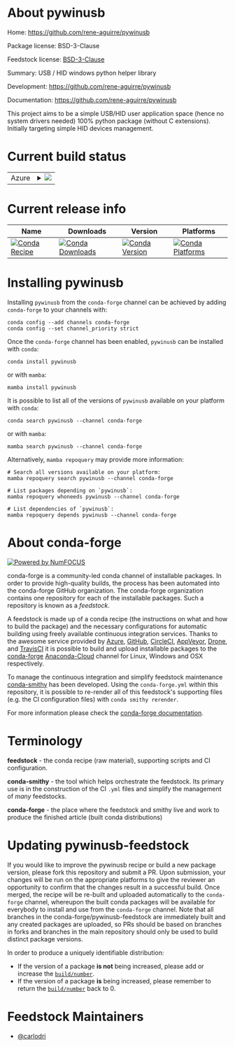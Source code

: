 About pywinusb
==============

Home: https://github.com/rene-aguirre/pywinusb

Package license: BSD-3-Clause

Feedstock license: [BSD-3-Clause](https://github.com/conda-forge/pywinusb-feedstock/blob/main/LICENSE.txt)

Summary: USB / HID windows python helper library

Development: https://github.com/rene-aguirre/pywinusb

Documentation: https://github.com/rene-aguirre/pywinusb

This project aims to be a simple USB/HID user application space
(hence no system drivers needed) 100% python package (without C
extensions). Initially targeting simple HID devices management.


Current build status
====================


<table>
    
  <tr>
    <td>Azure</td>
    <td>
      <details>
        <summary>
          <a href="https://dev.azure.com/conda-forge/feedstock-builds/_build/latest?definitionId=8562&branchName=main">
            <img src="https://dev.azure.com/conda-forge/feedstock-builds/_apis/build/status/pywinusb-feedstock?branchName=main">
          </a>
        </summary>
        <table>
          <thead><tr><th>Variant</th><th>Status</th></tr></thead>
          <tbody><tr>
              <td>win_64_python3.10.____cpython</td>
              <td>
                <a href="https://dev.azure.com/conda-forge/feedstock-builds/_build/latest?definitionId=8562&branchName=main">
                  <img src="https://dev.azure.com/conda-forge/feedstock-builds/_apis/build/status/pywinusb-feedstock?branchName=main&jobName=win&configuration=win_64_python3.10.____cpython" alt="variant">
                </a>
              </td>
            </tr><tr>
              <td>win_64_python3.11.____cpython</td>
              <td>
                <a href="https://dev.azure.com/conda-forge/feedstock-builds/_build/latest?definitionId=8562&branchName=main">
                  <img src="https://dev.azure.com/conda-forge/feedstock-builds/_apis/build/status/pywinusb-feedstock?branchName=main&jobName=win&configuration=win_64_python3.11.____cpython" alt="variant">
                </a>
              </td>
            </tr><tr>
              <td>win_64_python3.8.____73_pypy</td>
              <td>
                <a href="https://dev.azure.com/conda-forge/feedstock-builds/_build/latest?definitionId=8562&branchName=main">
                  <img src="https://dev.azure.com/conda-forge/feedstock-builds/_apis/build/status/pywinusb-feedstock?branchName=main&jobName=win&configuration=win_64_python3.8.____73_pypy" alt="variant">
                </a>
              </td>
            </tr><tr>
              <td>win_64_python3.8.____cpython</td>
              <td>
                <a href="https://dev.azure.com/conda-forge/feedstock-builds/_build/latest?definitionId=8562&branchName=main">
                  <img src="https://dev.azure.com/conda-forge/feedstock-builds/_apis/build/status/pywinusb-feedstock?branchName=main&jobName=win&configuration=win_64_python3.8.____cpython" alt="variant">
                </a>
              </td>
            </tr><tr>
              <td>win_64_python3.9.____73_pypy</td>
              <td>
                <a href="https://dev.azure.com/conda-forge/feedstock-builds/_build/latest?definitionId=8562&branchName=main">
                  <img src="https://dev.azure.com/conda-forge/feedstock-builds/_apis/build/status/pywinusb-feedstock?branchName=main&jobName=win&configuration=win_64_python3.9.____73_pypy" alt="variant">
                </a>
              </td>
            </tr><tr>
              <td>win_64_python3.9.____cpython</td>
              <td>
                <a href="https://dev.azure.com/conda-forge/feedstock-builds/_build/latest?definitionId=8562&branchName=main">
                  <img src="https://dev.azure.com/conda-forge/feedstock-builds/_apis/build/status/pywinusb-feedstock?branchName=main&jobName=win&configuration=win_64_python3.9.____cpython" alt="variant">
                </a>
              </td>
            </tr>
          </tbody>
        </table>
      </details>
    </td>
  </tr>
</table>

Current release info
====================

| Name | Downloads | Version | Platforms |
| --- | --- | --- | --- |
| [![Conda Recipe](https://img.shields.io/badge/recipe-pywinusb-green.svg)](https://anaconda.org/conda-forge/pywinusb) | [![Conda Downloads](https://img.shields.io/conda/dn/conda-forge/pywinusb.svg)](https://anaconda.org/conda-forge/pywinusb) | [![Conda Version](https://img.shields.io/conda/vn/conda-forge/pywinusb.svg)](https://anaconda.org/conda-forge/pywinusb) | [![Conda Platforms](https://img.shields.io/conda/pn/conda-forge/pywinusb.svg)](https://anaconda.org/conda-forge/pywinusb) |

Installing pywinusb
===================

Installing `pywinusb` from the `conda-forge` channel can be achieved by adding `conda-forge` to your channels with:

```
conda config --add channels conda-forge
conda config --set channel_priority strict
```

Once the `conda-forge` channel has been enabled, `pywinusb` can be installed with `conda`:

```
conda install pywinusb
```

or with `mamba`:

```
mamba install pywinusb
```

It is possible to list all of the versions of `pywinusb` available on your platform with `conda`:

```
conda search pywinusb --channel conda-forge
```

or with `mamba`:

```
mamba search pywinusb --channel conda-forge
```

Alternatively, `mamba repoquery` may provide more information:

```
# Search all versions available on your platform:
mamba repoquery search pywinusb --channel conda-forge

# List packages depending on `pywinusb`:
mamba repoquery whoneeds pywinusb --channel conda-forge

# List dependencies of `pywinusb`:
mamba repoquery depends pywinusb --channel conda-forge
```


About conda-forge
=================

[![Powered by
NumFOCUS](https://img.shields.io/badge/powered%20by-NumFOCUS-orange.svg?style=flat&colorA=E1523D&colorB=007D8A)](https://numfocus.org)

conda-forge is a community-led conda channel of installable packages.
In order to provide high-quality builds, the process has been automated into the
conda-forge GitHub organization. The conda-forge organization contains one repository
for each of the installable packages. Such a repository is known as a *feedstock*.

A feedstock is made up of a conda recipe (the instructions on what and how to build
the package) and the necessary configurations for automatic building using freely
available continuous integration services. Thanks to the awesome service provided by
[Azure](https://azure.microsoft.com/en-us/services/devops/), [GitHub](https://github.com/),
[CircleCI](https://circleci.com/), [AppVeyor](https://www.appveyor.com/),
[Drone](https://cloud.drone.io/welcome), and [TravisCI](https://travis-ci.com/)
it is possible to build and upload installable packages to the
[conda-forge](https://anaconda.org/conda-forge) [Anaconda-Cloud](https://anaconda.org/)
channel for Linux, Windows and OSX respectively.

To manage the continuous integration and simplify feedstock maintenance
[conda-smithy](https://github.com/conda-forge/conda-smithy) has been developed.
Using the ``conda-forge.yml`` within this repository, it is possible to re-render all of
this feedstock's supporting files (e.g. the CI configuration files) with ``conda smithy rerender``.

For more information please check the [conda-forge documentation](https://conda-forge.org/docs/).

Terminology
===========

**feedstock** - the conda recipe (raw material), supporting scripts and CI configuration.

**conda-smithy** - the tool which helps orchestrate the feedstock.
                   Its primary use is in the construction of the CI ``.yml`` files
                   and simplify the management of *many* feedstocks.

**conda-forge** - the place where the feedstock and smithy live and work to
                  produce the finished article (built conda distributions)


Updating pywinusb-feedstock
===========================

If you would like to improve the pywinusb recipe or build a new
package version, please fork this repository and submit a PR. Upon submission,
your changes will be run on the appropriate platforms to give the reviewer an
opportunity to confirm that the changes result in a successful build. Once
merged, the recipe will be re-built and uploaded automatically to the
`conda-forge` channel, whereupon the built conda packages will be available for
everybody to install and use from the `conda-forge` channel.
Note that all branches in the conda-forge/pywinusb-feedstock are
immediately built and any created packages are uploaded, so PRs should be based
on branches in forks and branches in the main repository should only be used to
build distinct package versions.

In order to produce a uniquely identifiable distribution:
 * If the version of a package **is not** being increased, please add or increase
   the [``build/number``](https://docs.conda.io/projects/conda-build/en/latest/resources/define-metadata.html#build-number-and-string).
 * If the version of a package **is** being increased, please remember to return
   the [``build/number``](https://docs.conda.io/projects/conda-build/en/latest/resources/define-metadata.html#build-number-and-string)
   back to 0.

Feedstock Maintainers
=====================

* [@carlodri](https://github.com/carlodri/)


